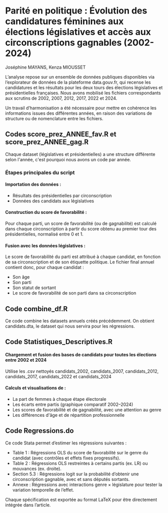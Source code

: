 # Parité en politique : Évolution des candidatures féminines aux élections législatives et accès aux circonscriptions gagnables (2002-2024)

Joséphine MAYANS, Kenza MIOUSSET

L’analyse repose sur un ensemble de données publiques disponibles via l’explorateur de données de la plateforme data.gouv.fr, qui recense les candidatures et les résultats pour les deux tours des élections législatives et présidentielles françaises. Nous avons mobilisé les fichiers correspondants aux scrutins de 2002, 2007, 2012, 2017, 2022 et 2024. 

Un travail d’harmonisation a été nécessaire pour mettre en cohérence les informations issues des différentes années, en raison des variations de structure ou de nomenclature entre les fichiers.

## Codes score_prez_ANNEE_fav.R et score_prez_ANNEE_gag.R
Chaque dataset (législatives et présidentielles) a une structure différente selon l'année, c'est pourquoi nous avons un code par année.

### Étapes principales du script

#### Importation des données :
* Résultats des présidentielles par circonscription
* Données des candidats aux législatives

#### Construction du score de favorabilité :
Pour chaque parti, un score de favorabilité (ou de gagnabilité) est calculé dans chaque circonscription à partir du score obtenu au premier tour des présidentielles, normalisé entre 0 et 1.

#### Fusion avec les données législatives :
Le score de favorabilité du parti est attribué à chaque candidat, en fonction de sa circonscription et de son étiquette politique.
Le fichier final annuel contient donc, pour chaque candidat :
* Son âge
* Son parti
* Son statut de sortant
* Le score de favorabilité de son parti dans sa circonscription

## Code combine_df.R
Ce code combine les datasets annuels créés précédemment.
On obtient candidats.dta, le dataset qui nous servira pour les régressions.

## Code Statistiques_Descriptives.R

#### Chargement et fusion des bases de candidats pour toutes les élections entre 2002 et 2024
Utilise les .csv nettoyés candidats_2002, candidats_2007, candidats_2012, candidats_2017, candidats_2022 et candidats_2024

#### Calculs et visualisations de :
* La part de femmes à chaque étape électorale
* Les écarts entre partis (graphique comparatif 2002–2024)
* Les scores de favorabilité et de gagnabilité, avec une attention au genre
* Les différences d'âge et de répartition professionnelle

## Code Regressions.do
Ce code Stata permet d’estimer les régressions suivantes :
* Table 1 : Régressions OLS du score de favorabilité sur le genre du candidat (avec contrôles et effets fixes progressifs).
* Table 2 : Régressions OLS restreintes à certains partis (ex. LR) ou mouvances (ex. droite).
* Section 5.3 : Régressions logit sur la probabilité d’obtenir une circonscription gagnable, avec et sans députés sortants.
* Annexe : Régressions avec interactions genre × législature pour tester la variation temporelle de l’effet.

Chaque spécification est exportée au format LaTeX pour être directement intégrée dans l’article.



